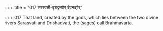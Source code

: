 +++
title = "017 सरस्वती-दृशद्वत्योर् देवनद्योर्"

+++
017	That land, created by the gods, which lies between the two divine rivers Sarasvati and Drishadvati, the (sages) call Brahmavarta.